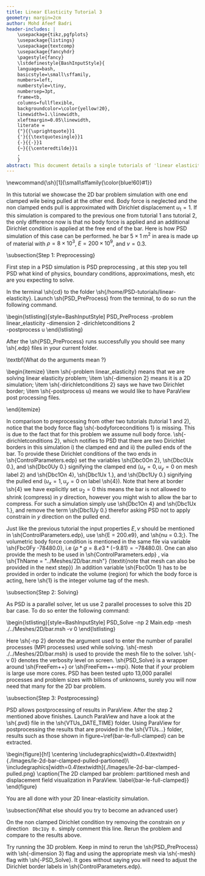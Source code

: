 ```yaml
---
title: Linear Elasticity Tutorial 3
geometry: margin=2cm
author: Mohd Afeef Badri
header-includes: |
    \usepackage{tikz,pgfplots}
    \usepackage{listings}
    \usepackage{textcomp}
    \usepackage{fancyhdr}
    \pagestyle{fancy}
    \lstdefinestyle{BashInputStyle}{
	language=bash,
	basicstyle=\small\sffamily,
	numbers=left,
	numberstyle=\tiny,
	numbersep=3pt,
	frame=tb,
	columns=fullflexible,
	backgroundcolor=\color{yellow!20},
	linewidth=1.\linewidth,
	xleftmargin=0.05\linewidth,
	literate =
	{"}{{\uprightquote}}1
	{'}{{\textquotesingle}}1
	{-}{{-}}1
	{~}{{\centeredtilde}}1
	,
    }
abstract: This document details a single tutorials of 'linear elasticity' module of PSD in a more verbos manner. 
---
```


\newcommand{\sh}[1]{\small\sffamily{\color{blue!60}#1}}

In this tutorial we showcase the 2D bar problem simulation with one end clamped wile being pulled at the other end. Body force is neglected and the non clamped ends pull is approximated with Dirichlet displacement $u_1=1$. If this simulation is compared to the previous one from tutorial 1 ans tutorial 2, the only difference now is that no body force is applied and an additional Dirichlet condition is applied at the free end of the bar. Here is how PSD simulation of this case can be performed. he bar $5\times1$ m$^2$ in area is made up of material with $\rho=8\times 10^3$, $E=200\times 10^9$, and $\nu=0.3$. 

\subsection{Step 1: Preprocessing}

First step in a PSD simulation is PSD preprocessing , at this step you tell PSD what kind of physics, boundary conditions, approximations, mesh, etc are you expecting to solve.

In the terminal \sh{cd} to the folder \sh{/home/PSD-tutorials/linear-elasticity}. Launch \sh{PSD\_PreProcess} from the terminal, to do so run the following command.

\begin{lstlisting}[style=BashInputStyle]
PSD_PreProcess -problem linear_elasticity -dimension 2 -dirichletconditions 2 \
-postprocess u
\end{lstlisting}
 
After the \sh{PSD\_PreProcess} runs successfully you should see many \sh{.edp} files in your current folder.

\textbf{What do the arguments mean ?}

\begin{itemize}
\item \sh{-problem linear\_elasticity} means that we are solving linear elasticity problem;
\item \sh{-dimension 2} means it is a 2D simulation;
\item \sh{-dirichletconditions 2} says we have two Dirichlet border;
\item \sh{-postprocess u} means we would like to have ParaView post processing files.

\end{itemize}

In comparison to preprocessing from other two tutorials (tutorial 1 and 2), notice that the body force flag \sh{-bodyforceconditions 1} is missing. This is due to the fact that for this problem we assume null body force. \sh{-dirichletconditions 2}, which notifies to PSD that there are two Dirichlet borders in this simulation i) the clamped end and ii) the pulled ends of the bar. To provide these Dirichlet conditions of the two ends in \sh{ControlParameters.edp} set the variables \sh{Dbc0On 2}, \sh{Dbc0Ux 0.}, and \sh{Dbc0Uy 0.} signifying the clamped end ($u_x=0,u_y=0$ on mesh label 2) and \sh{Dbc1On 4}, \sh{Dbc1Ux 1.}, and \sh{Dbc1Uy 0.} signifying the pulled end ($u_x=1,u_y=0$ on label \sh{4}). Note that here at border \sh{4} we have explicitly set $u_2=0$ this means the bar is not allowed to shrink (compress) in $y$ direction, however you might wish to allow the bar to compress. For such a simulation simply use \sh{Dbc1On 4} and \sh{Dbc1Ux 1.}, and remove the term \sh{Dbc1Uy 0.} therefor asking PSD not to apply constrain in $y$ direction on the pulled end.

Just like the previous tutorial the input properties $E,\nu$ should be mentioned in \sh{ControlParameters.edp}, use \sh{E = 200.e9}, and \sh{nu = 0.3;}. The volumetric body force condition is mentioned in the same file via variable \sh{Fbc0Fy -78480.0}, i.e ($\rho*g=8.e3*(-9.81)=-78480.0$). One can also provide the mesh to be used in \sh{ControlParameters.edp} , via \sh{ThName = "../Meshes/2D/bar.msh"} (\textit{note that mesh can also be provided in the next step}) .In addition variable \sh{Fbc0On 1} has to be provided in order to indicate the volume (region) for which the body force is acting, here \sh{1} is the integer volume tag of the mesh. 

\subsection{Step 2: Solving} 

As PSD is a parallel solver, let us use 2 parallel processes to solve this 2D bar case. To do so enter the following command:

\begin{lstlisting}[style=BashInputStyle]
PSD_Solve -np 2 Main.edp -mesh ./../Meshes/2D/bar.msh -v 0
\end{lstlisting}

Here \sh{-np 2} denote the argument used to enter the number of parallel processes (MPI processes) used while solving. \sh{-mesh ./../Meshes/2D/bar.msh} is used to provide the mesh file to the solver. \sh{-v 0} denotes the verbosity level on screen. \sh{PSD\_Solve} is a wrapper around \sh{FreeFem++} or \sh{FreeFem++-mpi}. Note that if your problem is large use more cores. PSD has been tested upto 13,000 parallel processes and problem sizes with billions of unknowns, surely you will now need that many for the 2D bar problem. 

\subsection{Step 3: Postprocessing}

PSD allows postprocessing of results in ParaView. After the step 2 mentioned above finishes. Launch ParaView and have a look at the \sh{.pvd} file in the \sh{VTUs\_DATE\_TIME} folder. Using ParaView for postprocessing the results that are provided in the \sh{VTUs...} folder, results such as those shown in figure~\ref{bar-le-full-clamped} can be extracted.

\begin{figure}[h!]
\centering
\includegraphics[width=0.4\textwidth]{./Images/le-2d-bar-clamped-pulled-partioned}\\
\includegraphics[width=0.4\textwidth]{./Images/le-2d-bar-clamped-pulled.png}
\caption{The 2D clamped bar problem: partitioned mesh and displacement field visualization in ParaView. \label{bar-le-full-clamped}}
\end{figure}

You are all done with your 2D linear-elasticity simulation. 

\subsection{What else should you try to become an advanced user}

On the non clamped Dirichlet condition try removing the constrain on $y$ direction ` Dbc1Uy 0.` simply comment this line. Rerun the problem and compare to the results above. 

Try running the 3D problem. Keep in mind to rerun the \sh{PSD\_PreProcess} with \sh{-dimension 3} flag and using the appropriate mesh via \sh{-mesh} flag with \sh{-PSD\_Solve}. It goes without saying you will need to adjust the Dirichlet border labels in \sh{ControlParameters.edp}. 

